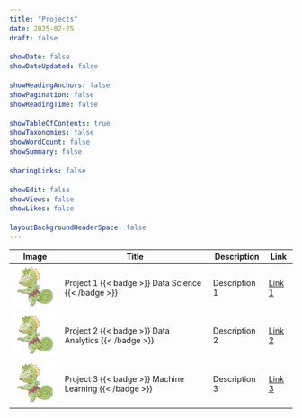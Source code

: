 ```yaml
---
title: "Projects"
date: 2025-02-25
draft: false

showDate: false
showDateUpdated: false

showHeadingAnchors: false
showPagination: false
showReadingTime: false

showTableOfContents: true
showTaxonomies: false
showWordCount: false
showSummary: false

sharingLinks: false

showEdit: false
showViews: false
showLikes: false

layoutBackgroundHeaderSpace: false
---
```


<table>
    <thead>
        <tr>
            <th>Image</th>
            <th>Title</th>
            <th>Description</th>
            <th>Link</th>
        </tr>
    </thead>
    <tbody>
         <tr>
            <td><img class="customEntitityAlbum" style="background-color:transparent; max-width: 100px; width: 100%; height: auto;" src="img/kecleon.jpg" /></td>
            <td>
              Project 1
              {{< badge >}}
              Data Science
              {{< /badge >}}
            </td>
            <td>Description 1</td>
            <td><a target="_blank" href="https://github.com/Henesys">Link 1</a></td>
        </tr>
         <tr>
            <td><img class="customEntitityAlbum" style="background-color:transparent; max-width: 100px; width: 100%; height: auto;" src="img/kecleon.jpg" /></td>
            <td>
              Project 2
              {{< badge >}}
              Data Analytics
              {{< /badge >}}
            </td>
            <td>Description 2</td>
            <td><a target="_blank" href="https://github.com/Henesys">Link 2</a></td>
        </tr>
        <tr>
            <td><img class="customEntitityAlbum" style="background-color:transparent; max-width: 100px; width: 100%; height: auto;" src="img/kecleon.jpg" /></td>
            <td>
              Project 3
              {{< badge >}}
              Machine Learning
              {{< /badge >}}
            </td>
            <td>Description 3</td>
            <td><a target="_blank" href="https://github.com/Henesys">Link 3</a></td>
        </tr>
    </tbody>
</table>
